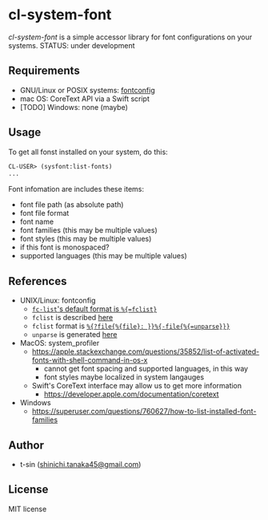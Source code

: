 # cl-system-font

*cl-system-font* is a simple accessor library for font configurations on your systems.
STATUS: under development

## Requirements

- GNU/Linux or POSIX systems: [fontconfig](https://www.freedesktop.org/wiki/Software/fontconfig/)
- mac OS: CoreText API via a Swift script
- [TODO] Windows: none (maybe)

## Usage

To get all fonst installed on your system, do this:

```lisp
CL-USER> (sysfont:list-fonts)
...
```

Font infomation are includes these items:

- font file path (as absolute path)
- font file format
- font name
- font families (this may be multiple values)
- font styles (this may be multiple values)
- if this font is monospaced?
- supported languages (this may be multiple values)

## References

- UNIX/Linux: fontconfig
    - [`fc-list`'s default format is `%{=fclist}`](https://gitlab.freedesktop.org/fontconfig/fontconfig/-/blob/f07d7c67e4de05c25ee391e99ee9368f1136317d/fc-list/fc-list.c#L181)
    - `fclist` is described [here](https://www.freedesktop.org/software/fontconfig/fontconfig-devel/fcpatternformat.html)
    - `fclist` format is [`%{?file{%{file}: }}%{-file{%{=unparse}}}`](https://gitlab.freedesktop.org/fontconfig/fontconfig/-/blob/f07d7c67e4de05c25ee391e99ee9368f1136317d/src/fcformat.c#L80)
    - `unparse` is generated [here](https://gitlab.freedesktop.org/fontconfig/fontconfig/-/blob/f07d7c67e4de05c25ee391e99ee9368f1136317d/src/fcname.c#L636)
- MacOS: system_profiler
    - https://apple.stackexchange.com/questions/35852/list-of-activated-fonts-with-shell-command-in-os-x
        - cannot get font spacing and supported languages, in this way
        - font styles maybe localized in system langauges
    - Swift's CoreText interface may allow us to get more information
        - https://developer.apple.com/documentation/coretext
- Windows
    - https://superuser.com/questions/760627/how-to-list-installed-font-families

## Author

- t-sin (<shinichi.tanaka45@gmail.com>)

## License

MIT license
